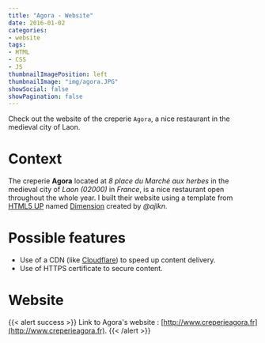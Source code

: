 ```yaml
---
title: "Agora - Website"
date: 2016-01-02
categories:
- website
tags:
- HTML
- CSS
- JS
thumbnailImagePosition: left
thumbnailImage: "img/agora.JPG"
showSocial: false
showPagination: false
---
```


Check out the website of the creperie `Agora`, a nice restaurant in the medieval city of Laon.
<!--more-->

# Context

The creperie **Agora** located at *8 place du Marché aux herbes* in the medieval city of *Laon (02000)* in *France*, is a nice restaurant open throughout the whole year. I built their website using a template from [HTML5 UP](https://html5up.net/) named [Dimension](https://html5up.net/dimension) created by *@ajlkn*.

# Possible features

* Use of a CDN (like [Cloudflare](https://www.cloudflare.com/)) to speed up content delivery.
* Use of HTTPS certificate to secure content.


# Website

{{< alert success >}}
Link to Agora's website : [http://www.creperieagora.fr](http://www.creperieagora.fr).
{{< /alert >}}
